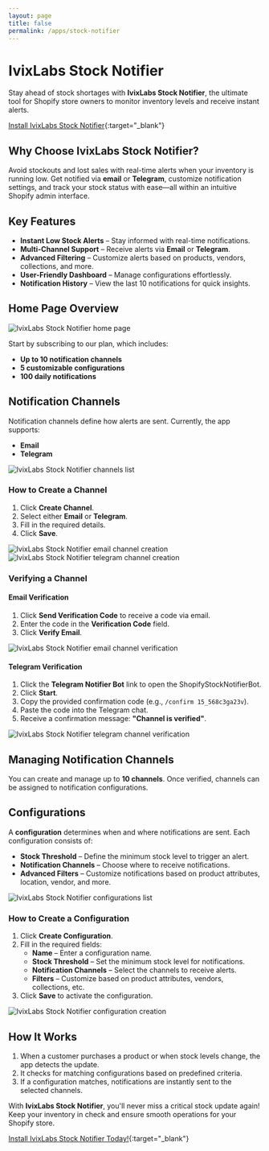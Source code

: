 ```yaml
---
layout: page
title: false
permalink: /apps/stock-notifier
---
```


# IvixLabs Stock Notifier

Stay ahead of stock shortages with **IvixLabs Stock Notifier**, the ultimate tool for Shopify store owners to monitor inventory levels and receive instant alerts.

[Install IvixLabs Stock Notifier](https://apps.shopify.com/stock-notifier-4){:target="_blank"}

## Why Choose IvixLabs Stock Notifier?

Avoid stockouts and lost sales with real-time alerts when your inventory is running low. Get notified via **email** or **Telegram**, customize notification settings, and track your stock status with ease—all within an intuitive Shopify admin interface.

## Key Features

- **Instant Low Stock Alerts** – Stay informed with real-time notifications.
- **Multi-Channel Support** – Receive alerts via **Email** or **Telegram**.
- **Advanced Filtering** – Customize alerts based on products, vendors, collections, and more.
- **User-Friendly Dashboard** – Manage configurations effortlessly.
- **Notification History** – View the last 10 notifications for quick insights.

## Home Page Overview

![IvixLabs Stock Notifier home page](/static/images/stock-notifier/home-page.png)

Start by subscribing to our plan, which includes:

- **Up to 10 notification channels**
- **5 customizable configurations**
- **100 daily notifications**

## Notification Channels

Notification channels define how alerts are sent. Currently, the app supports:

- **Email**
- **Telegram**

![IvixLabs Stock Notifier channels list](/static/images/stock-notifier/channels-list.png)

### How to Create a Channel

1. Click **Create Channel**.
2. Select either **Email** or **Telegram**.
3. Fill in the required details.
4. Click **Save**.

![IvixLabs Stock Notifier email channel creation](/static/images/stock-notifier/email-channel-creation.png)
![IvixLabs Stock Notifier telegram channel creation](/static/images/stock-notifier/telegram-channel-creation.png)

### Verifying a Channel

#### Email Verification
1. Click **Send Verification Code** to receive a code via email.
2. Enter the code in the **Verification Code** field.
3. Click **Verify Email**.

![IvixLabs Stock Notifier email channel verification](/static/images/stock-notifier/email-channel-verification.png)

#### Telegram Verification
1. Click the **Telegram Notifier Bot** link to open the ShopifyStockNotifierBot.
2. Click **Start**.
3. Copy the provided confirmation code (e.g., `/confirm 15_568c3ga23v`).
4. Paste the code into the Telegram chat.
5. Receive a confirmation message: **"Channel is verified"**.

![IvixLabs Stock Notifier telegram channel verification](/static/images/stock-notifier/telegram-channel-verification.png)

## Managing Notification Channels

You can create and manage up to **10 channels**. Once verified, channels can be assigned to notification configurations.

## Configurations

A **configuration** determines when and where notifications are sent. Each configuration consists of:

- **Stock Threshold** – Define the minimum stock level to trigger an alert.
- **Notification Channels** – Choose where to receive notifications.
- **Advanced Filters** – Customize notifications based on product attributes, location, vendor, and more.

![IvixLabs Stock Notifier configurations list](/static/images/stock-notifier/configurations-list.png)

### How to Create a Configuration

1. Click **Create Configuration**.
2. Fill in the required fields:
    - **Name** – Enter a configuration name.
    - **Stock Threshold** – Set the minimum stock level for notifications.
    - **Notification Channels** – Select the channels to receive alerts.
    - **Filters** – Customize based on product attributes, vendors, collections, etc.
3. Click **Save** to activate the configuration.

![IvixLabs Stock Notifier configuration creation](/static/images/stock-notifier/configuration-creation.png)

## How It Works

1. When a customer purchases a product or when stock levels change, the app detects the update.
2. It checks for matching configurations based on predefined criteria.
3. If a configuration matches, notifications are instantly sent to the selected channels.

With **IvixLabs Stock Notifier**, you'll never miss a critical stock update again! Keep your inventory in check and ensure smooth operations for your Shopify store.

[Install IvixLabs Stock Notifier Today!](https://apps.shopify.com/stock-notifier-4){:target="_blank"}

